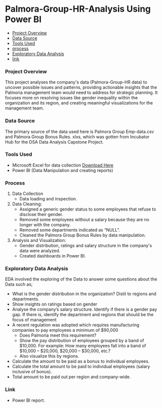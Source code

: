 # Palmora-Group-HR-Analysis Using Power BI
- [Project Overview](#project-overview)
- [Data Source](#data-source)
- [Tools Used](#tools-used)
- [process](#process)
- [Exploratory Data Analysis](#exploratory-data-analysis)
- [link](#link)


### Project Overview
This project analyses the company's data (Palmora-Group-HR data) to uncover possible issues and patterns, providing actionable insights that the Palmoria management team would need to address for strategic planning. It focuses more on resolving issues like gender inequality within the organization and its region, and creating meaningful visualizations for the management team.


### Data Source
The primary source of the data used here is Palmora Group Emp-data.csv and Palmora Group Bonus Rules. xlxs, which was gotten from Incubator Hub for the DSA Data Analysis Capstone Project.


### Tools Used
- Microsoft Excel for data collection [Download Here](https://www.microsoft.com/) 
- Power BI (Data Manipulation and creating reports)


### Process
1.  Data Collection
    - Data loading and inspection.
2.  Data Cleaning:
    - Assigned a generic gender status to some employees that refuse to disclose their gender.
    - Removed some employees without a salary because they are no longer with the company.
    - Removed some departments indicated as “NULL”.
    - Cleaned the Palmora Group Bonus Rules by data manipulation. 
3.  Analysis and Visualization:
    -	Gender distribution, ratings and salary structure in the company's data were analyzed.
    -	Created dashboards in Power BI.

  
### Exploratory Data Analysis
EDA involved the exploring of the Data to answer some questions about the Data such as;
   - What is the gender distribution in the organization? Distil to regions and departments.
   - Show insights on ratings based on gender
   - Analyse the company’s salary structure. Identify if there is a gender pay gap. If there is, identify the department and regions that should be the focus of management
   - A recent regulation was adopted which requires manufacturing companies to pay employees a minimum of $90,000
       - Does Palmoria meet this requirement?
       - Show the pay distribution of employees grouped by a band of $10,000. For example: How many employees fall into a band of $10,000 – $20,000, $20,000 – $30,000, etc.?
       - Also visualize this by regions.
   - Calculate the amount to be paid as a bonus to individual employees.
   - Calculate the total amount to be paid to individual employees (salary inclusive of bonus).
   - Total amount to be paid out per region and company-wide.

### Link
  - Power BI report.
